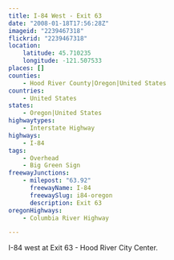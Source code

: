 ```yaml
---
title: I-84 West - Exit 63
date: "2008-01-18T17:56:28Z"
imageid: "2239467318"
flickrid: "2239467318"
location:
    latitude: 45.710235
    longitude: -121.507533
places: []
counties:
    - Hood River County|Oregon|United States
countries:
    - United States
states:
    - Oregon|United States
highwaytypes:
    - Interstate Highway
highways:
    - I-84
tags:
    - Overhead
    - Big Green Sign
freewayJunctions:
    - milepost: "63.92"
      freewayName: I-84
      freewaySlug: i84-oregon
      description: Exit 63
oregonHighways:
    - Columbia River Highway

---
```

I-84 west at Exit 63 - Hood River City Center.
